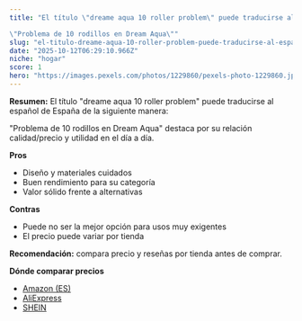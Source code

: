 ```yaml
---
title: "El título \"dreame aqua 10 roller problem\" puede traducirse al español de España de la siguiente manera:

\"Problema de 10 rodillos en Dream Aqua\""
slug: "el-titulo-dreame-aqua-10-roller-problem-puede-traducirse-al-espanol-de-espana-de"
date: "2025-10-12T06:29:10.966Z"
niche: "hogar"
score: 1
hero: "https://images.pexels.com/photos/1229860/pexels-photo-1229860.jpeg?auto=compress&cs=tinysrgb&fit=crop&h=627&w=1200&auto=compress&cs=tinysrgb&w=1200&h=675&fit=crop"
---
```


**Resumen:** El título "dreame aqua 10 roller problem" puede traducirse al español de España de la siguiente manera:

"Problema de 10 rodillos en Dream Aqua" destaca por su relación calidad/precio y utilidad en el día a día.

**Pros**
- Diseño y materiales cuidados
- Buen rendimiento para su categoría
- Valor sólido frente a alternativas

**Contras**
- Puede no ser la mejor opción para usos muy exigentes
- El precio puede variar por tienda

**Recomendación:** compara precio y reseñas por tienda antes de comprar.

**Dónde comparar precios**
- [Amazon (ES)](https://www.amazon.es/s?k=El%20t%C3%ADtulo%20%22dreame%20aqua%2010%20roller%20problem%22%20puede%20traducirse%20al%20espa%C3%B1ol%20de%20Espa%C3%B1a%20de%20la%20siguiente%20manera%3A%0A%0A%22Problema%20de%2010%20rodillos%20en%20Dream%20Aqua%22&tag=teknovashop25-21)
- [AliExpress](https://www.aliexpress.com/wholesale?SearchText=El%20t%C3%ADtulo%20%22dreame%20aqua%2010%20roller%20problem%22%20puede%20traducirse%20al%20espa%C3%B1ol%20de%20Espa%C3%B1a%20de%20la%20siguiente%20manera%3A%0A%0A%22Problema%20de%2010%20rodillos%20en%20Dream%20Aqua%22)
- [SHEIN](https://www.shein.com/pdsearch/El%20t%C3%ADtulo%20%22dreame%20aqua%2010%20roller%20problem%22%20puede%20traducirse%20al%20espa%C3%B1ol%20de%20Espa%C3%B1a%20de%20la%20siguiente%20manera%3A%0A%0A%22Problema%20de%2010%20rodillos%20en%20Dream%20Aqua%22)